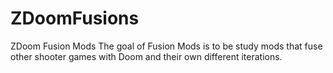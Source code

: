 # ZDoomFusions
ZDoom Fusion Mods
The goal of Fusion Mods is to be study mods that fuse other shooter games with Doom and their own different iterations.
